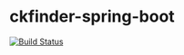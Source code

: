 # ckfinder-spring-boot
[![Build Status](https://app.travis-ci.com/zhanhb/ckfinder-spring-boot.svg?branch=master)](https://app.travis-ci.com/zhanhb/ckfinder-spring-boot)
